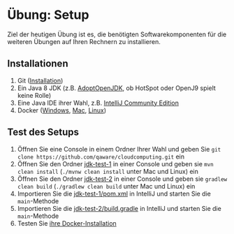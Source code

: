 # Übung: Setup

Ziel der heutigen Übung ist es, die benötigten Softwarekomponenten für die weiteren Übungen auf Ihren Rechnern zu installieren.

## Installationen

1. Git ([Installation](https://git-scm.com/downloads))
1. Ein Java 8 JDK (z.B. [AdoptOpenJDK](https://adoptopenjdk.net/), ob HotSpot oder OpenJ9 spielt keine Rolle)
1. Eine Java IDE ihrer Wahl, z.B. [IntelliJ Community Edition](https://www.jetbrains.com/de-de/idea/download/)
1. Docker ([Windows](https://docs.docker.com/docker-for-windows/install/), [Mac](https://docs.docker.com/docker-for-mac/install/), [Linux](https://docs.docker.com/engine/install/))

## Test des Setups

1. Öffnen Sie eine Console in einem Ordner Ihrer Wahl und geben Sie `git clone https://github.com/qaware/cloudcomputing.git` ein
1. Öffnen Sie den Ordner [jdk-test-1](jdk-test-1/) in einer Console und geben sie `mvn clean install` (`./mvnw clean install` unter Mac und Linux) ein
1. Öffnen Sie den Ordner [jdk-test-2](jdk-test-2/) in einer Console und geben sie `gradlew clean build` (`./gradlew clean build` unter Mac und Linux) ein
1. Importieren Sie die [jdk-test-1/pom.xml](jdk-test-1/pom.xml) in IntelliJ und starten Sie die `main`-Methode
1. Importieren Sie die [jdk-test-2/build.gradle](jdk-test-2/build.gradle) in IntelliJ und starten Sie die `main`-Methode
1. Testen Sie [ihre Docker-Installation](https://docs.docker.com/get-started/#test-docker-version)
